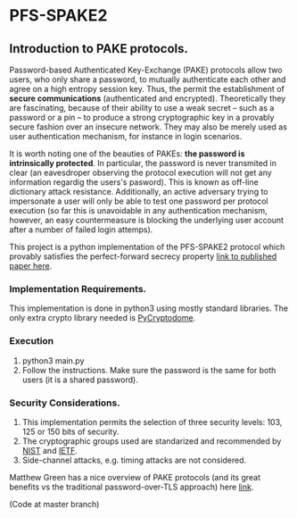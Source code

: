 # PFS-SPAKE2


## Introduction to PAKE protocols. 
Password-based Authenticated Key-Exchange (PAKE) protocols allow two users, who only share a password, to mutually authenticate each other and agree on a high entropy session key. Thus, the permit the establishment of **secure communications** (authenticated and encrypted). Theoretically they are fascinating, because of their ability to use a weak secret – such as a password or a pin – to produce a strong cryptographic key in a provably secure fashion over an insecure network. They may also be merely used as user authentication mechanism, for instance in login scenarios. 

It is worth noting one of the beauties of PAKEs: **the password is intrinsically protected**. In particular, the password is never transmited in clear (an eavesdroper observing the protocol execution will not get any information regardig the users's pasword). This is known as off-line dictionary attack resistance.  Additionally, an active adversary trying to impersonate a user will only be able to test one password per protocol execution (so far this is unavoidable in any authentication mechanism, however, an easy countermeasure is blocking the underlying user account after a number of failed login attemps).    

This project is a python implementation of the PFS-SPAKE2 protocol which provably satisfies the perfect-forward secrecy property [link to published paper here](https://eprint.iacr.org/2019/351.pdf). 

### Implementation Requirements.
This implementation is done in python3 using mostly standard libraries. The only extra crypto library needed is [PyCryptodome](https://pycryptodome.readthedocs.io/en/latest/index.html).

### Execution
1. python3 main.py
2. Follow the instructions. Make sure the password is the same for both users (it is a shared password).

### Security Considerations.
   1. This implementation permits the selection of three security levels: 103, 125 or 150 bits of security. 
   2. The cryptographic groups used are standarized and recommended by [NIST](https://csrc.nist.gov/CSRC/media/Publications/sp/800-56a/rev-3/draft/documents/sp800-56ar3-draft.pdf) and [IETF](https://tools.ietf.org/html/rfc7919#section-8.3).
   3. Side-channel attacks, e.g. timing attacks are not considered. 
   
Matthew Green has a nice overview of PAKE protocols (and its great benefits vs the traditional password-over-TLS approach) here [link](https://blog.cryptographyengineering.com/2018/10/19/lets-talk-about-pake/).

(Code at master branch)
